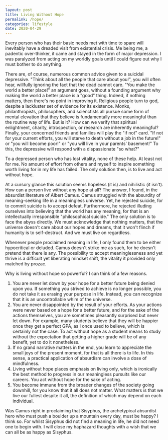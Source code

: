 ```yaml
---
layout: post
title: Living Without Hope
permalink: /hope/
categories: lifestyle
date: 2020-04-29
---
```


Every person who has their basic needs met with time to spare will inevitably have a dreaded visit from existential crisis. Me being me, a padentic over-thinker, it came and stayed in the form of major depression. I was paralyzed from acting on my worldly goals until I could figure out why I must bother to do anything.

There are, of course, numerous common advice given to a suicidal depressive. "Think about all the people that care about you!", you will often hear, willfully ignoring the fact that the dead cannot care. "You make the world a better place!" an argument goes, without a founding argument why making the world a better place is a "good" thing. Indeed, if nothing matters, then there's no point in improving it. Religious people turn to god, despite a lackluster set of evidence for its existence. Monks, philanthropists, philosophers, and scienctists all pursue some form of mental elevation that they believe is fundamentally more meaningful than the routine way of life. But is it? How can we verify that spiritual enlightment, charity, introspection, or research are inherently meaningful? Finally, your concerned friends and families will play the "if not" card. "If not for your current efforts, you will starve to death without a job in the future!" or "you will become poor!" or "you will live in your parents' basement!" To this, the depressive will respond with a dispassionate "so what?" 

To a depressed person who has lost vitality, none of these help. At least not for me. No amount of effort from others and myself to inspire something worth living for in my life has failed. The only solution then, is to live and act without hope. 

At a cursory glance this solution seems hopeless (it is) and nihilistic (it isn't). How can a person live without any hope at all? The answer, I found, in the absurdist literature of Albert Camus. Camus struggled with the absurdity of meaning-seeking life in a meaningless universe. Yet, he rejected suicide, for to commit suicide is to accept defeat. Furthermore, he rejected illuding ourselves into believing that the world has any meaning, for that is an intellectually irresponsible "philosophical suicide." The only solution is to face the abyss directly. We must acknowledge that nothing matters, that the universe doesn't care about our hopes and dreams, that it won't flinch if humanity is to self-destruct. And we must live on regardless.  

Whenever people proclaimed meaning in life, I only found them to be either hypocritical or deluded. Camus doesn't strike me as such, for he doesn't pretend that there is any. The possibility to accept meaninglessness and yet thrive is a difficult yet liberating mindset shift, the vitality it provided only matched by prozac.

Why is living without hope so powerful? I can think of a few reasons. 

1. You are never let down by your hope for a better future being denied upon you. If something you strived to achieve is no longer possible, you do not take it as erasing your purpose in life. Instead, you can recognize that it is an uncontrollable whim of the universe. 
2. You are never disappointed by the result of your efforts. As your actions were never based on a hope for a better future, and for the sake of the actions themselves, you are sometimes pleasantly surprised but never let down. For example, many students believe that they will be happier once they get a perfect GPA, as I once used to believe, which is certainly not the case. To act without hope as a student means to study without the expectation that getting a higher grade will be of any benefit, yet to do it nonetheless.  
3. If no grand narrative matters in the end, you learn to appreciate the small joys of the present moment, for that is all there is to life. In this sense, a practical application of absurdism can involve a dose of mindfulness. 
4. Living without hope places emphasis on living only, which is ironically the best method to progress in our meaningless pursuits like our careers. You act without hope for the sake of acting.
5. You become immune from the broader changes of the society going downhill, for you know that it all does not matter. What matters is that we live our fullest despite it all, the definition of which may depend on each individual. 

Was Camus right in proclaiming that Sisyphus, the archetypical absurdist hero who must push a boulder up a mountain every day, must be happy? I think so. For whilst Sisyphus did not find a meaning in life, he did not need one to begin with. I will close my haphazard thoughts with a wish that we can all be as happy as Sisyphus.
